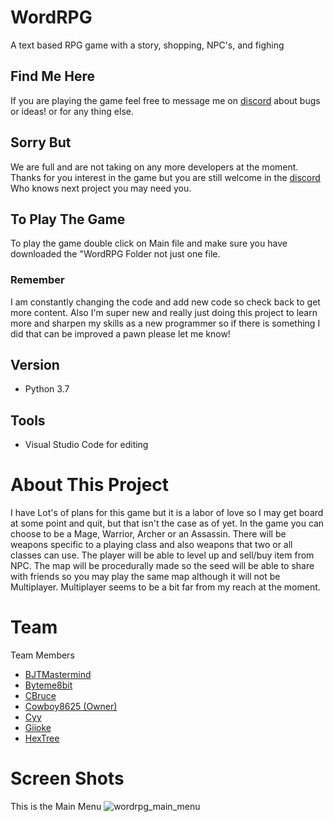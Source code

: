 # WordRPG

  A text based RPG game with a story, shopping, NPC's, and fighing


## Find Me Here
If you are playing the game feel free to message me on [discord](https://discord.gg/8bkzqfm) about bugs or ideas!
or for any thing else.

## Sorry But
We are full and are not taking on any more developers at the moment. Thanks for you interest in the game but you are still welcome in the [discord](https://discord.gg/8bkzqfm) Who knows next project you may need you.


## To Play The Game

To play the game double click on Main file and make sure you have downloaded the
"WordRPG Folder not just one file.

### Remember
I am constantly changing the code and add new code so check back to get more content.
Also I'm super new and really just doing this project to learn more and sharpen my skills
as a new programmer so if there is something I did that can be improved a pawn  please let
me know!

## Version
* Python 3.7

## Tools
* Visual Studio Code for editing

# About This Project
I have Lot's of plans for this game but it is a labor of love so I may get board at some point and quit, but that isn't the case as of yet. In the game you can choose to be a Mage, Warrior, Archer or an Assassin. There will be weapons specific to a playing class and also weapons that two or all classes can use. The player will be able to level up and sell/buy item from NPC.
The map will be procedurally made so the seed will be able to share with friends so you may play the same map although it will not be Multiplayer. Multiplayer seems to be a bit far from my reach at the moment.


# Team
<a name="team-members"></a>Team Members
* [BJTMastermind](https://github.com/BJTMastermind)
* [Byteme8bit](https://github.com/Byteme8bit)
* [CBruce](https://github.com/ChristopherLBruce)
* [Cowboy8625 (Owner)](https://github.com/cowboy8625)
* [Cyy](https://github.com/JamesCourcelle)
* [Giioke](https://github.com/Giioke)
* [HexTree](https://github.com/HexTree)

# Screen Shots

This is the Main Menu
![wordrpg_main_menu](https://user-images.githubusercontent.com/43012445/48389982-80e16100-e6c5-11e8-99e1-56bf323d52f7.PNG)




